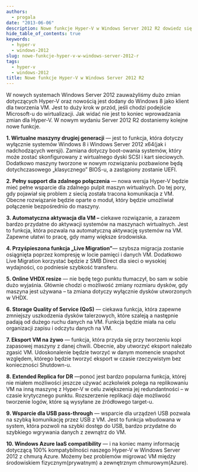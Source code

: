 ```yaml
---
authors:
  - progala
date: "2013-06-06"
description: Nowe funkcje Hyper-V w Windows Server 2012 R2 dowiedz się co nowego w nowym systemie od firmy Microsoft.
hide_table_of_contents: true
keywords:
  - hyper-v
  - windows-2012
slug: nowe-funkcje-hyper-v-w-windows-server-2012-r
tags:
  - hyper-v
  - windows-2012
title: Nowe funkcje Hyper-V w Windows Server 2012 R2
---
```


W nowych systemach Windows Server 2012 zauważyliśmy dużo zmian dotyczących Hyper-V oraz nowością jest dodany do Windows 8 jako klient dla tworzenia VM. Jest to duży krok w przód, jeśli chodzi podejście Microsoft-u do wirtualizacji. Jak widać nie jest to koniec wprowadzania zmian dla Hyper-V. W nowym wydaniu Server 2012 R2 dostaniemy kolejne nowe funkcje.

<!-- truncate -->

**1. Wirtualne maszyny drugiej generacji** — jest to funkcja, która dotyczy wyłącznie systemów Windows 8 i Windows Server 2012 x64(jak i nadchodzących wersji). Zamiana dotyczy boot-owania systemów, który może zostać skonfigurowany z wirtualnego dyski SCSI i kart sieciowych. Dodatkowo maszyny tworzone w nowym rozwiązaniu pozbawione będą dotychczasowego „klasycznego” BIOS-u, a zastąpiony zostanie UEFI.

**2. Pełny support dla zdalnego połączenia** — nowa wersja Hyper-V będzie mieć pełne wsparcie dla zdalnego pulpit maszyn wirtualnych. Do tej pory, gdy pojawiał się problem z siecią została tracona komunikacja z VM. Obecne rozwiązanie będzie oparte o moduł, który będzie umożliwiał połączenie bezpośrednio do maszyny.

**3. Automatyczna aktywacja dla VM –** ciekawe rozwiązanie, a zarazem bardzo przydatne do aktywacji systemów na maszynach wirtualnych. Jest to funkcja, która pozwala na automatyczną aktywację systemów na VM. Zapewne ułatwi to pracę, gdy mamy większe środowiska.

**4. Przyśpieszona funkcja „Live Migration”**— szybsza migracja zostanie osiągnięta poprzez kompresję w locie pamięci i danych VM. Dodatkowo Live Migration korzystać będzie z SMB Direct dla sieci o wysokiej wydajności, co podniesie szybkość transferu.

<!--truncate-->

**5. Online VHDX resize** — nie będę tego punktu tłumaczył, bo sam w sobie dużo wyjaśnia. Głównie chodzi o możliwość zmiany rozmiaru dysków, gdy maszyna jest używana – ta zmiana dotyczy wyłącznie dysków utworzonych w VHDX.

**6. Storage Quality of Service (QoS)** — ciekawa funkcja, która zapewne zmniejszy uszkodzenia dysków talerzowych, które szaleją a następnie padają od dużego ruchu danych na VM. Funkcja będzie miała na celu organizacji zapisu i odczytu danych na VM.

**7. Eksport VM na żywo** — funkcja, która przyda się przy tworzeniu kopi zapasowej maszyny z danej chwili. Obecnie, aby utworzyć eksport należało zgasić VM. Udoskonalenie będzie tworzyć w danym momencie snapshot względem, którego będzie tworzyć eksport w czasie rzeczywistym bez konieczności Shutdown-u.

**8. Extended Replica for DR** —ponoć jest bardzo popularna funkcja, której nie miałem możliwości jeszcze używać aczkolwiek polega na replikowaniu VM na inną maszynę z Hyper-V w celu zwiększenia jej redundantności – w czasie krytycznego punktu. Rozszerzenie replikacji daje możliwość tworzenie logów, które są wysyłane ze źródłowego target-u.

**9. Wsparcie dla USB pass-through** — wsparcie dla urządzeń USB pozwala na szybką komunikację przez USB z VM. Jest to funkcja wbudowana w system, która pozwoli na szybki dostęp do USB, bardzo przydatne do szybkiego wgrywania danych z zewnątrz do VM.

**10. Windows Azure IaaS compatibility** — i na koniec mamy informację dotyczącą 100% kompatybilności naszego Hyper-V w Windows Server 2012 z chmurą Azure. Możemy bez problemów migrować VM między środowiskiem fizycznym(prywatnym) a zewnętrznym chmurowym(Azure).